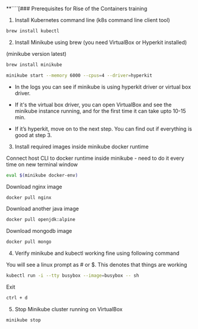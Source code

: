 **````[### Prerequisites for Rise of the Containers training

1) Install Kubernetes command line (k8s command line client tool)

```zsh
brew install kubectl
``` 


2) Install Minikube using brew (you need VirtualBox or Hyperkit installed)

(minikube version latest)
```zsh
brew install minikube
```

```zsh
minikube start --memory 6000 --cpus=4 --driver=hyperkit
```

- In the logs you can see if minikube is using hyperkit driver or virtual box driver.

- If it's the virtual box driver, you can open VirtualBox and see the minikube instance running, and for the first time it can take upto 10-15 min.

- If it’s hyperkit, move on to the next step. You can find out if everything is good at step 3.


3) Install required images inside minikube docker runtime

Connect host CLI to docker runtime inside minikube - need to do it every time on new terminal window
```zsh
eval $(minikube docker-env)
```

Download nginx image
```zsh
docker pull nginx
```

Download another java image
```zsh
docker pull openjdk:alpine
```

Download mongodb image
```zsh
docker pull mongo
```


4) Verify minikube and kubectl working fine using following command

You will see a linux prompt as # or $. This denotes that things are working
```zsh
kubectl run -i --tty busybox --image=busybox -- sh
```

Exit
```zsh
ctrl + d
```

5) Stop Minikube cluster running on VirtualBox

```zsh
minikube stop
```